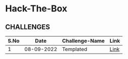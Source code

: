 # Hack-The-Box

## CHALLENGES

|S.No  | Date | Challenge-Name | Link |
|------|------|----------------|------|
|1     |08-09-2022|Templated   |[Link](https://github.com/ctflearner/Hack-The-Box/blob/main/Web/Templated.md)|
